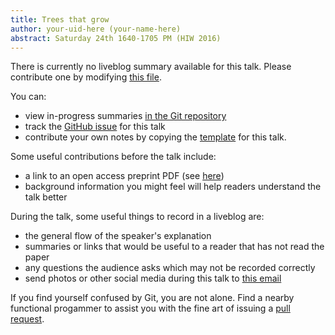 ```yaml
---
title: Trees that grow
author: your-uid-here (your-name-here)
abstract: Saturday 24th 1640-1705 PM (HIW 2016)
---
```


There is currently no liveblog summary available for this talk. Please contribute one by modifying [this file](https://github.com/ocamllabs/icfp2016-blog/blob/master/HIW/trees-that-grow.md).

You can:
* view in-progress summaries [in the Git repository](https://github.com/ocamllabs/icfp2016-blog/tree/master/HIW/trees-that-grow/)
* track the [GitHub issue](https://github.com/ocamllabs/icfp2016-blog/issues/200) for this talk
* contribute your own notes by copying the [template](trees-that-grow/template.md) for this talk.

Some useful contributions before the talk include:
* a link to an open access preprint PDF (see [here](https://github.com/gasche/icfp2016-papers))
* background information you might feel will help readers understand the talk better

During the talk, some useful things to record in a liveblog are:
* the general flow of the speaker's explanation
* summaries or links that would be useful to a reader that has not read the paper
* any questions the audience asks which may not be recorded correctly
* send photos or other social media during this talk to [this email](mailto:icfp16.photos@gmail.com?subject=HIW:trees-that-grow)

If you find yourself confused by Git, you are not alone. Find a nearby functional progammer
to assist you with the fine art of issuing a [pull request](https://help.github.com/articles/about-pull-requests/).

